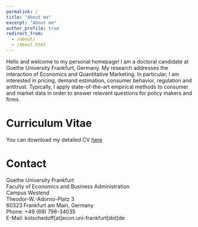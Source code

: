 ```yaml
---
permalink: /
title: "About me"
excerpt: "About me"
author_profile: true
redirect_from: 
  - /about/
  - /about.html
---
```


Hello and welcome to my personal homepage! I am a doctoral candidate at Goethe University Frankfurt, Germany. My research addresses the interaction of Economics and Quantitative Marketing. In particular, I am interested in pricing, demand estimation,  consumer behavior, regulation and antitrust. Typically, I apply state-of-the-art empirical methods to consumer and market data in order to answer relevant questions for policy makers and firms.


Curriculum Vitae
======

You can download my detailed CV [here](http://kotsche.github.io/files/CV_Homepage.pdf)

Contact
======



Goethe University Frankfurt  
Faculty of Economics and Business Administration  
Campus Westend  
Theodor-W.-Adorno-Platz 3  
60323 Frankfurt am Main, Germany  
Phone:	+49 (69) 798-34035  
E-Mail:	kotschedoff[at]econ.uni-frankfurt[dot]de   
 
